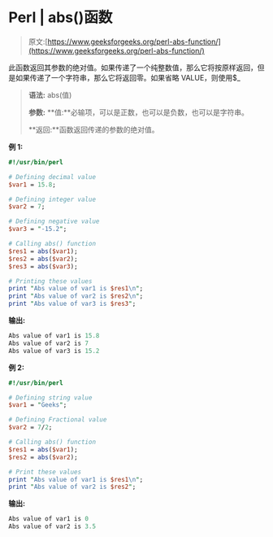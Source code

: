 # Perl | abs()函数

> 原文:[https://www.geeksforgeeks.org/perl-abs-function/](https://www.geeksforgeeks.org/perl-abs-function/)

此函数返回其参数的绝对值。如果传递了一个纯整数值，那么它将按原样返回，但是如果传递了一个字符串，那么它将返回零。如果省略 VALUE，则使用$_

> **语法:** abs(值)
> 
> **参数:**
> **值:**必输项，可以是正数，也可以是负数，也可以是字符串。
> 
> **返回:**函数返回传递的参数的绝对值。

**例 1:**

```perl
#!/usr/bin/perl

# Defining decimal value
$var1 = 15.8;

# Defining integer value
$var2 = 7;

# Defining negative value
$var3 = "-15.2";

# Calling abs() function
$res1 = abs($var1);
$res2 = abs($var2);
$res3 = abs($var3);

# Printing these values
print "Abs value of var1 is $res1\n";
print "Abs value of var2 is $res2\n";
print "Abs value of var3 is $res3";
```

**输出:**

```perl
Abs value of var1 is 15.8
Abs value of var2 is 7
Abs value of var3 is 15.2
```

**例 2:**

```perl
#!/usr/bin/perl

# Defining string value
$var1 = "Geeks";

# Defining Fractional value
$var2 = 7/2;

# Calling abs() function
$res1 = abs($var1);
$res2 = abs($var2);

# Print these values
print "Abs value of var1 is $res1\n";
print "Abs value of var2 is $res2";
```

**输出:**

```perl
Abs value of var1 is 0
Abs value of var2 is 3.5
```